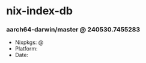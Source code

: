 # nix-index-db
### aarch64-darwin/master @ 240530.7455283
- Nixpkgs: @[](https://github.com/NixOS/nixpkgs/commit/7455283f4bbd3953ee7838e876089ca2e6fcf48b)
- Platform: 
- Date: 
